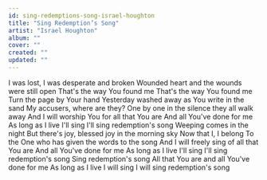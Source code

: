 ```yaml
---
id: sing-redemptions-song-israel-houghton
title: "Sing Redemption’s Song"
artist: "Israel Houghton"
album: ""
cover: ""
created: ""
updated: ""
---
```


I was lost, I was desperate and broken
Wounded heart and the wounds were still open
That's the way You found me
That's the way You found me
Turn the page by Your hand
Yesterday washed away as You write in the sand
My accusers, where are they?
One by one in the silence they all walk away
And I will worship You for all that You are
And all You've done for me
As long as I live I'll sing
I'll sing redemption's song
Weeping comes in the night
But there's joy, blessed joy in the morning sky
Now that I, I belong
To the One who has given the words to the song
And I will freely sing of all that You are
And all You've done for me
As long as I live I'll sing
I'll sing redemption's song
Sing redemption's song
All that You are and all You've done for me
As long as I live I will sing
I will sing redemption's song